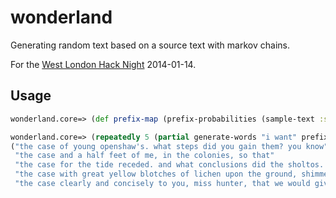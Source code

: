 # wonderland

Generating random text based on a source text with markov chains.

For the [West London Hack Night](http://www.meetup.com/West-London-Hack-Night/) 2014-01-14.

## Usage

```clojure
wonderland.core=> (def prefix-map (prefix-probabilities (sample-text :sherlock)))

wonderland.core=> (repeatedly 5 (partial generate-words "i want" prefix-map :words 10))
("the case of young openshaw's. what steps did you gain them? you know"
 "the case and a half feet of me, in the colonies, so that"
 "the case for the tide receded. and what conclusions did the sholtos. but"
 "the case with great yellow blotches of lichen upon the ground, shimmering brightly"
 "the case clearly and concisely to you, miss hunter, that we would give")
```
